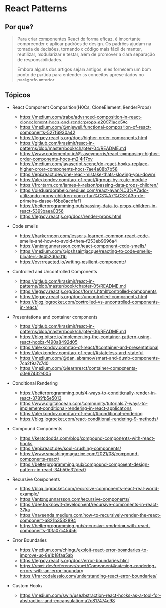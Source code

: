# React Patterns

## Por que?

> Para criar componentes React de forma eficaz, é importante compreender e aplicar padrões de design.
> Os padrões ajudam na tomada de decisões, tornando o código mais fácil de manter, reutilizar, modularizar e testar,
> além de promover a clara separação de responsabilidades.
>
> Embora alguns dos artigos sejam antigos, eles fornecem um bom ponto de partida para entender os conceitos apresentados
> no parágrafo anterior.

## Tópicos

- React Component Composition(HOCs, CloneElement, RenderProps)
  - <https://medium.com/trabe/advanced-composition-in-react-cloneelement-hocs-and-renderprops-a20971aec50e>
  - <https://medium.com/@mjewell/functional-composition-of-react-components-527f6930a42>
  - <https://legacy.reactjs.org/docs/higher-order-components.html>
  - <https://github.com/krasimir/react-in-patterns/blob/master/book/chapter-04/README.md>
  - <https://www.codementor.io/@caseymorris/react-composing-higher-order-components-hocs-m2i4r17xv>
  - <https://medium.com/javascript-scene/do-react-hooks-replace-higher-order-components-hocs-7ae4a08b7b58>
  - <https://epicreact.dev/one-react-mistake-thats-slowing-you-down/>
  - <https://alexkondov.com/tao-of-react/#group-by-route-module>
  - <https://frontarm.com/james-k-nelson/passing-data-props-children/>
  - <https://oieduardorabelo.medium.com/react-avan%C3%A7ado-utilizando-props-children-como-fun%C3%A7%C3%A3o-de-primeira-classe-f6be8acdfaf1>
  - <https://betterprogramming.pub/passing-data-to-props-children-in-react-5399baea0356>
  - <https://legacy.reactjs.org/docs/render-props.html>

- Code smells
  - <https://hackernoon.com/lessons-learned-common-react-code-smells-and-how-to-avoid-them-f253eb9696a4>
  - <https://antongunnarsson.com/react-component-code-smells/>
  - <https://medium.com/@joshsaintjacque/reacting-to-code-smells-bloaters-3e452d0c01b>
  - <https://overreacted.io/writing-resilient-components/>

- Controlled and Uncontrolled Components
  - <https://github.com/krasimir/react-in-patterns/blob/master/book/chapter-05/README.md>
  - <https://legacy.reactjs.org/docs/forms.html#controlled-components>
  - <https://legacy.reactjs.org/docs/uncontrolled-components.html>
  - <https://blog.logrocket.com/controlled-vs-uncontrolled-components-in-react/>

- Presentational and container components
  - <https://github.com/krasimir/react-in-patterns/blob/master/book/chapter-06/README.md>
  - <https://blog.bitsrc.io/implementing-the-container-pattern-using-react-hooks-f490a8492d05>
  - <https://alexkondov.com/tao-of-react/#container-and-presentational>
  - <https://alexkondov.com/tao-of-react/#stateless-and-stateful>
  - <https://medium.com/@dan_abramov/smart-and-dumb-components-7ca2f9a7c7d0>
  - <https://medium.com/@learnreact/container-components-c0e67432e005>

- Conditional Rendering
  - <https://betterprogramming.pub/4-ways-to-conditionally-render-in-react-3785fb5e5013>
  - <https://www.digitalocean.com/community/tutorials/7-ways-to-implement-conditional-rendering-in-react-applications>
  - <https://alexkondov.com/tao-of-react/#conditional-rendering>
  - <https://blog.logrocket.com/react-conditional-rendering-9-methods/>

- Compound Components
  - <https://kentcdodds.com/blog/compound-components-with-react-hooks>
  - <https://epicreact.dev/soul-crushing-components/>
  - <https://www.smashingmagazine.com/2021/08/compound-components-react/>
  - <https://betterprogramming.pub/compound-component-design-pattern-in-react-34b50e32dea0>

- Recursive Components
  - <https://blog.logrocket.com/recursive-components-react-real-world-example/>
  - <https://antongunnarsson.com/recursive-components/>
  - <https://dev.to/knowit-development/recursive-components-in-react-37ka>
  - <https://naveenda.medium.com/how-to-recursively-render-the-react-component-a821b3532894>
  - <https://betterprogramming.pub/recursive-rendering-with-react-components-10fa07c45456>

- Error Boundaries
  - <https://medium.com/chingu/exploit-react-error-boundaries-to-improve-ux-8e1b18faa5ab>
  - <https://legacy.reactjs.org/docs/error-boundaries.html>
  - <https://react.dev/reference/react/Component#catching-rendering-errors-with-an-error-boundary>
  - <https://francodalessio.com/understanding-react-error-boundaries/>

- Custom Hooks
  - <https://medium.com/swlh/useabstraction-react-hooks-as-a-tool-for-abstraction-and-encapsulation-a2c817474c98>
